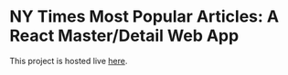 # NY Times Most Popular Articles: A React Master/Detail Web App

This project is hosted live [here](https://ny-times-app.vercel.app/).
